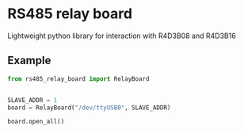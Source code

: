 # RS485 relay board

Lightweight python library for interaction with R4D3B08 and R4D3B16

## Example

```python
from rs485_relay_board import RelayBoard


SLAVE_ADDR = 1
board = RelayBoard("/dev/ttyUSB0", SLAVE_ADDR)

board.open_all()
```
